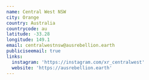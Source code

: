```yaml
---
name: Central West NSW
city: Orange
country: Australia
countrycode: au
latitude: -33.28
longitude: 149.1
email: centralwestnsw@ausrebellion.earth
publiciseemail: true
links:
  instagram: 'https://instagram.com/xr_centralwest'
  website: 'https://ausrebellion.earth'
---
```


